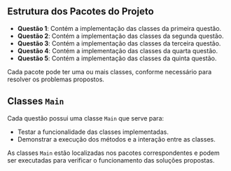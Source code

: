## Estrutura dos Pacotes do Projeto

- **Questão 1**: Contém a implementação das classes da primeira questão.
- **Questão 2**: Contém a implementação das classes da segunda questão.
- **Questão 3**: Contém a implementação das classes da terceira questão.
- **Questão 4**: Contém a implementação das classes da quarta questão.
- **Questão 5**: Contém a implementação das classes da quinta questão.

Cada pacote pode ter uma ou mais classes, conforme necessário para resolver os problemas propostos.

## Classes `Main`

Cada questão possui uma classe `Main` que serve para:

- Testar a funcionalidade das classes implementadas.
- Demonstrar a execução dos métodos e a interação entre as classes.

As classes `Main` estão localizadas nos pacotes correspondentes e podem ser executadas para verificar o funcionamento das soluções propostas.
